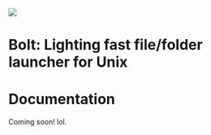 ![](demo/preview.gif)

# Bolt: Lighting fast file/folder launcher for Unix

# Documentation

Coming soon! lol.
